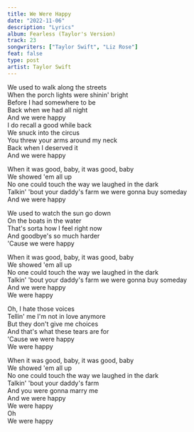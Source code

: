 ```yaml
---
title: We Were Happy
date: "2022-11-06"
description: "Lyrics"
album: Fearless (Taylor's Version)
track: 23
songwriters: ["Taylor Swift", "Liz Rose"]
feat: false
type: post
artist: Taylor Swift
---
```


<p className="verse-one">
We used to walk along the streets <br />
When the porch lights were shinin' bright <br />
Before I had somewhere to be <br />
Back when we had all night <br />
And we were happy <br />
I do recall a good while back <br />
We snuck into the circus <br />
You threw your arms around my neck <br />
Back when I deserved it <br />
And we were happy <br />
</p>
<p className="chorus">
When it was good, baby, it was good, baby <br />
We showed 'em all up <br />
No one could touch the way we laughed in the dark <br />
Talkin' 'bout your daddy's farm we were gonna buy someday <br />
And we were happy <br />
</p>
<p className="verse-two">
We used to watch the sun go down <br />
On the boats in the water <br />
That's sorta how I feel right now <br />
And goodbye's so much harder <br />
'Cause we were happy <br />
</p>
<p className="chorus">
When it was good, baby, it was good, baby <br />
We showed 'em all up <br />
No one could touch the way we laughed in the dark <br />
Talkin' 'bout your daddy's farm we were gonna buy someday <br />
And we were happy <br />
We were happy <br />
</p>
<p className="bridge">
Oh, I hate those voices <br />
Tellin' me I'm not in love anymore <br />
But they don't give me choices <br />
And that's what these tears are for <br />
'Cause we were happy <br />
We were happy <br />
</p>
<p className="chorus">
When it was good, baby, it was good, baby <br />
We showed 'em all up <br />
No one could touch the way we laughed in the dark <br />
Talkin' 'bout your daddy's farm <br />
And you were gonna marry me <br />
And we were happy <br />
We were happy <br />
Oh <br />
We were happy <br />
</p>
